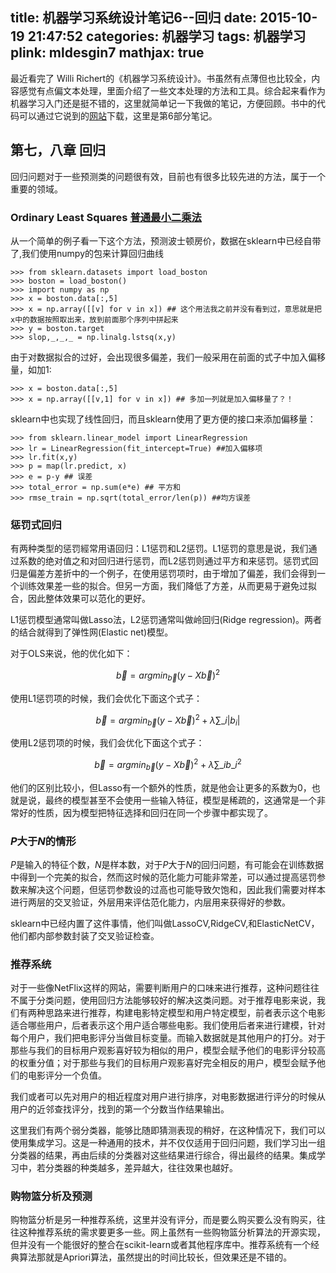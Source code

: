 title: 机器学习系统设计笔记6--回归
date: 2015-10-19 21:47:52
categories: 机器学习
tags: 机器学习
plink: mldesgin7
mathjax: true
---

最近看完了 Willi Richert的《机器学习系统设计》。书虽然有点薄但也比较全，内容感觉有点偏文本处理，里面介绍了一些文本处理的方法和工具。综合起来看作为机器学习入门还是挺不错的，这里就简单记一下我做的笔记，方便回顾。书中的代码可以通过它说到的[网站](https://www.packtpub.com/books/content/support/11704)下载，这里是第6部分笔记。

## 第七，八章 回归

回归问题对于一些预测类的问题很有效，目前也有很多比较先进的方法，属于一个重要的领域。

### Ordinary Least Squares [普通最小二乘法](https://zh.wikipedia.org/zh-cn/%E6%9C%80%E5%B0%8F%E4%BA%8C%E4%B9%98%E6%B3%95)

从一个简单的例子看一下这个方法，预测波士顿房价，数据在sklearn中已经自带了,我们使用numpy的包来计算回归曲线

```
>>> from sklearn.datasets import load_boston
>>> boston = load_boston()
>>> import numpy as np
>>> x = boston.data[:,5]
>>> x = np.array([[v] for v in x]) ## 这个用法我之前并没有看到过，意思就是把x中的数据按照取出来，放到前面那个序列中拼起来
>>> y = boston.target
>>> slop,_,_,_ = np.linalg.lstsq(x,y)
```

由于对数据拟合的过好，会出现很多偏差，我们一般采用在前面的式子中加入偏移量，如加1:

```
>>> x = boston.data[:,5]
>>> x = np.array([[v,1] for v in x]) ## 多加一列就是加入偏移量了？！
```

sklearn中也实现了线性回归，而且sklearn使用了更方便的接口来添加偏移量：

```
>>> from sklearn.linear_model import LinearRegression
>>> lr = LinearRegression(fit_intercept=True) ##加入偏移项
>>> lr.fit(x,y)
>>> p = map(lr.predict, x)
>>> e = p-y ## 误差
>>> total_error = np.sum(e*e) ## 平方和
>>> rmse_train = np.sqrt(total_error/len(p)) ##均方误差
```

### 惩罚式回归

有两种类型的惩罚經常用语回归：L1惩罚和L2惩罚。L1惩罚的意思是说，我们通过系数的绝对值之和对回归进行惩罚，而L2惩罚则通过平方和来惩罚。惩罚式回归是偏差方差折中的一个例子，在使用惩罚项时，由于增加了偏差，我们会得到一个训练效果差一些的拟合。但另一方面，我们降低了方差，从而更易于避免过拟合，因此整体效果可以范化的更好。

L1惩罚模型通常叫做Lasso法，L2惩罚通常叫做岭回归(Ridge regression)。两者的结合就得到了弹性网(Elastic net)模型。

对于OLS来说，他的优化如下：

$$\vec{b}=argmin_{\vec{b}}(y-X\vec{b})^2$$

使用L1惩罚项的时候，我们会优化下面这个式子：

$$\vec{b}=argmin_{\vec{b}}(y-X\vec{b})^2+\lambda \sum \_i|b_i|$$

使用L2惩罚项的时候，我们会优化下面这个式子：

$$\vec{b}=argmin_{\vec{b}}(y-X\vec{b})^2+\lambda \sum \_i b\_i^2$$

他们的区别比较小，但Lasso有一个额外的性质，就是他会让更多的系数为0，也就是说，最终的模型甚至不会使用一些输入特征，模型是稀疏的，这通常是一个非常好的性质，因为模型把特征选择和回归在同一个步骤中都实现了。

### $P$大于$N$的情形

$P$是输入的特征个数，$N$是样本数，对于$P$大于$N$的回归问题，有可能会在训练数据中得到一个完美的拟合，然而这时候的范化能力可能非常差，可以通过提高惩罚参数来解决这个问题，但惩罚参数设的过高也可能导致欠饱和，因此我们需要对样本进行两层的交叉验证，外层用来评估范化能力，内层用来获得好的参数。

sklearn中已经内置了这件事情，他们叫做LassoCV,RidgeCV,和ElasticNetCV，他们都内部参数封装了交叉验证检查。

### 推荐系统

对于一些像NetFlix这样的网站，需要判断用户的口味来进行推荐，这种问题往往不属于分类问题，使用回归方法能够较好的解决这类问题。对于推荐电影来说，我们有两种思路来进行推荐，构建电影特定模型和用户特定模型，前者表示这个电影适合哪些用户，后者表示这个用户适合哪些电影。我们使用后者来进行建模，针对每个用户，我们把电影评分当做目标变量。而输入数据就是其他用户的打分。对于那些与我们的目标用户观影喜好较为相似的用户，模型会赋予他们的电影评分较高的权重分值；对于那些与我们的目标用户观影喜好完全相反的用户，模型会赋予他们的电影评分一个负值。

我们或者可以先对用户的相近程度对用户进行排序，对电影数据进行评分的时候从用户的近邻查找评分，找到的第一个分数当作结果输出。

这里我们有两个弱分类器，能够比随即猜测表现的稍好，在这种情况下，我们可以使用集成学习。这是一种通用的技术，并不仅仅适用于回归问题，我们学习出一组分类器的结果，再由后续的分类器对这些结果进行综合，得出最终的结果。集成学习中，若分类器的种类越多，差异越大，往往效果也越好。

### 购物篮分析及预测

购物篮分析是另一种推荐系统，这里并没有评分，而是要么购买要么没有购买，往往这种推荐系统的需求要更多一些。网上虽然有一些购物篮分析算法的开源实现，但并没有一个能很好的整合在scikit-learn或者其他程序库中。推荐系统有一个经典算法那就是Apriori算法，虽然提出的时间比较长，但效果还是不错的。
